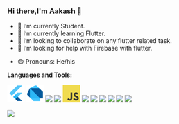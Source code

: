 ### Hi there,I'm Aakash 👋

<!--
**parmaraakash7/parmaraakash7** is a ✨ _special_ ✨ repository because its `README.md` (this file) appears on your GitHub profile.

Here are some ideas to get you started:
-->
- 🔭 I’m currently Student.
- 🌱 I’m currently learning Flutter.
- 👯 I’m looking to collaborate on any flutter related task.
- 🤔 I’m looking for help with Firebase with flutter.
<!--
- 💬 Ask me about ...
- 📫 How to reach me: ...-->
- 😄 Pronouns: He/his
<!--
- ⚡ Fun fact: I love cricket more than coding.
-->

**Languages and Tools:**  

<code><img height="40" src="https://raw.githubusercontent.com/github/explore/80688e429a7d4ef2fca1e82350fe8e3517d3494d/topics/flutter/flutter.png"></code>
<code><img height="40" src="https://raw.githubusercontent.com/github/explore/80688e429a7d4ef2fca1e82350fe8e3517d3494d/topics/dart/dart.png"></code>
<code><img height="40" src="https://user-images.githubusercontent.com/60379362/107806470-ed5bd680-6d8c-11eb-9f1e-e64d05e238ef.png"></code>
<code><img height="40" src="https://user-images.githubusercontent.com/60379362/107805547-80940c80-6d8b-11eb-9546-cd70eb62acbd.png"></code>
<code><img height="40" src="https://raw.githubusercontent.com/github/explore/80688e429a7d4ef2fca1e82350fe8e3517d3494d/topics/javascript/javascript.png"></code>
<code><img height="40" src="https://user-images.githubusercontent.com/60379362/107804544-feefaf00-6d89-11eb-8f83-4861560e9a23.png"></code>
<code><img height="40" src="https://user-images.githubusercontent.com/60379362/107807539-4bd58480-6d8e-11eb-8c28-abddc1c69417.png"></code>
<code><img height="40" src="https://upload.wikimedia.org/wikipedia/en/thumb/3/30/Java_programming_language_logo.svg/1200px-Java_programming_language_logo.svg.png"></code>
<code><img height="40" src="https://user-images.githubusercontent.com/60379362/107807011-93a7dc00-6d8d-11eb-88ff-f478c2ca6906.png"></code>
<code><img height="40" src="https://user-images.githubusercontent.com/60379362/107804215-a3bdbc80-6d89-11eb-93ec-4f362de7d918.png"></code>
<code><img height="40" src="https://user-images.githubusercontent.com/60379362/107804559-03b46300-6d8a-11eb-96fe-d9df0d4380d2.png"></code>

<a href="https://github.com/parmaraakash7">
  <img align="center" src="https://github-readme-stats.vercel.app/api/top-langs/?username=parmaraakash7&theme=light&hide_langs_below=1" />
</a>

